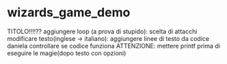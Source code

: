 # wizards_game_demo

TITOLO!!!!??
aggiungere loop (a prova di stupido): scelta di attacchi
modificare testo(inglese -> italiano): aggiungere linee di testo da codice daniela
controllare se codice funziona 
ATTENZIONE: mettere printf prima di eseguire le magie(dopo testo con opzioni)
